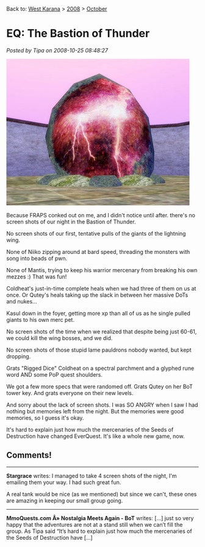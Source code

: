 Back to: [West Karana](/posts/westkarana.md) > [2008](/posts/2008/westkarana.md) > [October](./westkarana.md)
# EQ: The Bastion of Thunder

*Posted by Tipa on 2008-10-25 08:48:27*

![](../../../uploads/2008/10/eqgame-2008-10-25-07-09-32-24.jpg "eqgame-2008-10-25-07-09-32-24")

Because FRAPS conked out on me, and I didn't notice until after. there's no screen shots of our night in the Bastion of Thunder.

No screen shots of our first, tentative pulls of the giants of the lightning wing.

None of Niiko zipping around at bard speed, threading the monsters with song into beads of pwn.

None of Mantis, trying to keep his warrior mercenary from breaking his own mezzes :) That was fun!

Coldheat's just-in-time complete heals when we had three of them on us at once. Or Qutey's heals taking up the slack in between her massive DoTs and nukes...

Kasul down in the foyer, getting more xp than all of us as he single pulled giants to his own merc pet.

No screen shots of the time when we realized that despite being just 60-61, we could kill the wing bosses, and we did.

No screen shots of those stupid lame pauldrons nobody wanted, but kept dropping.

Grats "Rigged Dice" Coldheat on a spectral parchment and a glyphed rune word AND some PoP quest shoulders.

We got a few more specs that were randomed off. Grats Qutey on her BoT tower key. And grats everyone on their new levels.

And sorry about the lack of screen shots. I was SO ANGRY when I saw I had nothing but memories left from the night. But the memories were good memories, so I guess it's okay.

It's hard to explain just how much the mercenaries of the Seeds of Destruction have changed EverQuest. It's like a whole new game, now.

## Comments!

---

**Stargrace** writes: I managed to take 4 screen shots of the night, I'm emailing them your way. 
I had such great fun. 

A real tank would be nice (as we mentioned) but since we can't, these ones are amazing in keeping our small group going.

---

**MmoQuests.com Â» Nostalgia Meets Again - BoT** writes: [...] just so very happy that the adventures are not at a stand still when we can’t fill the group. As Tipa said “It’s hard to explain just how much the mercenaries of the Seeds of Destruction have [...]

